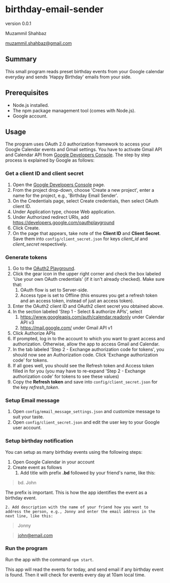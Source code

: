 birthday-email-sender
==================
version 0.0.1

Muzammil Shahbaz

muzammil.shahbaz@gmail.com

## Summary
This small program reads preset birthday events from your Google calendar everyday and sends 'Happy Birthday' emails from your side. 

## Prerequisites
 - Node.js installed. 
 - The npm package management tool (comes with
   Node.js). 
 - Google account.

## Usage
The program uses OAuth 2.0 authorization framework to access your Google Calendar events and Gmail settings. You have to activate Gmail API and Calendar API from [Google Developers Console](https://console.developers.google.com). The step by step process is explained by Google as follows: 

### Get a client ID and client secret

 1. Open the [Google Developers Console](https://console.developers.google.com) page.     
 2. From the project drop-down, choose 'Create a new project', enter a name for the project, e.g., 'Birthday Email Sender'. 
 3. On the Credentials page, select Create credentials, then select OAuth client ID. 
 4. Under Application type, choose Web application. 
 5. Under Authorized redirect URIs, add https://developers.google.com/oauthplayground
 6. Click Create. 
 7. On the page that appears, take note of the **Client ID**
    and **Client Secret**. Save them into `config/client_secret.json` for keys
    *client_id* and *client_secret* respectively.
  
### Generate tokens
1. Go to the [OAuth2 Playground](https://developers.google.com/oauthplayground).
2. Click the gear icon in the upper right corner and check the box labeled 'Use your own OAuth credentials' (if it isn't already checked). Make sure that:
    1. OAuth flow is set to Server-side.
    2. Access type is set to Offline (this ensures you get a refresh token and an access token, instead of just an access token).
3. Enter the OAuth2 client ID and OAuth2 client secret you obtained above.
4. In the section labeled 'Step 1 - Select & authorize APIs', select 
    1. https://www.googleapis.com/auth/calendar.readonly under Calendar API v3
    2. https://mail.google.com/ under Gmail API v1
5. Click Authorize APIs
6. If prompted, log in to the account to which you want to grant access and authorization. Otherwise, allow the app to access Gmail and Calendar.
7. In the tab labeled 'Step 2 - Exchange authorization code for tokens', you should now see an Authorization code. Click 'Exchange authorization code' for tokens.
8. If all goes well, you should see the Refresh token and Access token filled in for you (you may have to re-expand 'Step 2 - Exchange authorization code' for tokens to see these values)
9. Copy the **Refresh token** and save into `config/client_secret.json` for the key *refresh_token*. 

### Setup Email message
1. Open `config/email_message_settings.json` and customize message to suit your taste.
2. Open `config/client_secret.json` and edit the user key to your Google user account.

### Setup birthday notification
You can setup as many birthday events using the following steps:

1. Open Google Calendar in your account
2. Create event as follows 
    1. Add title with prefix **.bd** followed by your friend's name, like this:

> bd. John

The prefix is important. This is how the app identifies the event as a birthday event.

    2. Add description with the name of your friend how you want to address the person, e.g., Jonny and enter the email address in the next line, like this: 

> Jonny 

> john@email.com

### Run the program
Run the app with the command `npm start`.  

This app will read the events for today, and send email if any birthday event is found. Then it will check for events every day at 10am local time.

